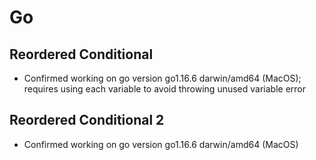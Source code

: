 # Go

## Reordered Conditional

- Confirmed working on go version go1.16.6 darwin/amd64 (MacOS); requires using each variable to avoid throwing unused variable error

## Reordered Conditional 2

- Confirmed working on go version go1.16.6 darwin/amd64 (MacOS)